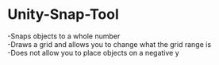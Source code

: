 # Unity-Snap-Tool
-Snaps objects to a whole number <br />
-Draws a grid and allows you to change what the grid range is <br />
-Does not allow you to place objects on a negative y <br />
